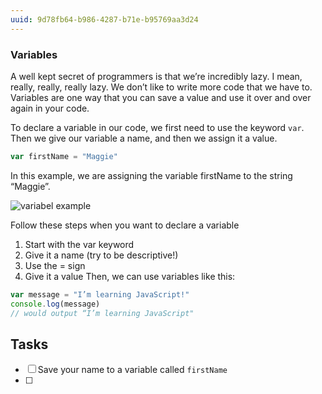```yaml
---
uuid: 9d78fb64-b986-4287-b71e-b95769aa3d24
---
```


### Variables

A well kept secret of programmers is that we’re incredibly lazy. I mean, really, really, really lazy. We don’t like to write more code that we have to. Variables are one way that you can save a value and use it over and over again in your code.

To declare a variable in our code, we first need to use the keyword `var`. Then we give our variable a name, and then we assign it a value.

```javascript
var firstName = "Maggie"
```
In this example, we are assigning the variable firstName to the string “Maggie”.

![variabel example](https://d3vv6lp55qjaqc.cloudfront.net/items/3D2e1C1O3H3k3y1d3H1v/Image%202017-08-29%20at%208.12.55%20PM.png?X-CloudApp-Visitor-Id=2818368&v=dad8eb43)

Follow these steps when you want to declare a variable
1. Start with the var keyword
2. Give it a name (try to be descriptive!)
3. Use the = sign
4. Give it a value
Then, we can use variables like this:

```javascript
var message = "I’m learning JavaScript!"
console.log(message)
// would output “I’m learning JavaScript"
```

## Tasks
- [ ] Save your name to a variable called `firstName`
- [ ] 
